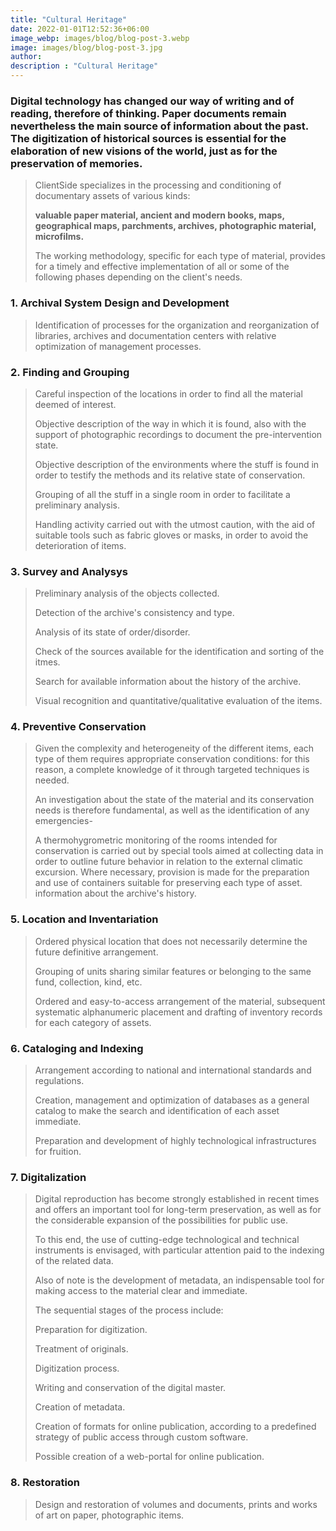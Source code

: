 ```yaml
---
title: "Cultural Heritage"
date: 2022-01-01T12:52:36+06:00
image_webp: images/blog/blog-post-3.webp
image: images/blog/blog-post-3.jpg
author:
description : "Cultural Heritage"
---
```


### Digital technology has changed our way of writing and of reading, therefore of thinking. Paper documents remain nevertheless the main source of information about the past. The digitization of historical sources is essential for the elaboration of new visions of the world, just as for the preservation of memories.

> ClientSide specializes in the processing and conditioning of documentary assets of various kinds:
> 
> **valuable paper material, ancient and modern books, maps, geographical maps, parchments, archives, photographic material, microfilms.**
> 
> The working methodology, specific for each type of material, provides for a timely and effective implementation of all or some of the following phases depending on the client's needs.

### 1. Archival System Design and Development

> Identification of processes for the organization and reorganization of libraries, archives and documentation centers with relative optimization of management processes.

### 2. Finding and Grouping

> Careful inspection of the locations in order to find all the material deemed of interest.
> 
> Objective description of the way in which it is found, also with the support of photographic recordings to document the pre-intervention state.
> 
> Objective description of the environments where the stuff is found in order to testify the methods and its relative state of conservation.
> 
> Grouping of all the stuff in a single room in order to facilitate a preliminary analysis.
> 
> Handling activity carried out with the utmost caution, with the aid of suitable tools such as fabric gloves or masks, in order to avoid the deterioration of items. 

### 3. Survey and Analysys

> Preliminary analysis of the objects collected.
> 
> Detection of the archive's consistency and type.
> 
> Analysis of its state of order/disorder.
> 
> Check of the sources available for the identification and sorting of the itmes.
> 
> Search for available information about the history of the archive.
> 
> Visual recognition and quantitative/qualitative evaluation of the items.

### 4. Preventive Conservation

> Given the complexity and heterogeneity of the different items, each type of them requires appropriate conservation conditions: for this reason, a complete knowledge of it through targeted techniques is needed.
> 
> An investigation about the state of the material and its conservation needs is therefore fundamental, as well as the identification of any emergencies-
> 
> A thermohygrometric monitoring of the rooms intended for conservation is carried out by special tools aimed at collecting data in order to outline future behavior in relation to the external climatic excursion. Where necessary, provision is made for the preparation and use of containers suitable for preserving each type of asset.
information about the archive's history.

### 5. Location and Inventariation

> Ordered physical location that does not necessarily determine the future definitive arrangement.
> 
> Grouping of units sharing similar features or belonging to the same fund, collection, kind, etc.
> 
> Ordered and easy-to-access arrangement of the material, subsequent systematic alphanumeric placement and drafting of inventory records for each category of assets.

### 6. Cataloging and Indexing

> Arrangement according to national and international standards and regulations.
> 
> Creation, management and optimization of databases as a general catalog to make the search and identification of each asset immediate.
> 
> Preparation and development of highly technological infrastructures for fruition. 

### 7. Digitalization

> Digital reproduction has become strongly established in recent times and offers an important tool for long-term preservation, as well as for the considerable expansion of the possibilities for public use.
> 
> To this end, the use of cutting-edge technological and technical instruments is envisaged, with particular attention paid to the indexing of the related data.
> 
> Also of note is the development of metadata, an indispensable tool for making access to the material clear and immediate.
> 
> The sequential stages of the process include:
> 
> Preparation for digitization.
> 
> Treatment of originals.
> 
> Digitization process.
> 
> Writing and conservation of the digital master.
> 
> Creation of metadata.
> 
> Creation of formats for online publication, according to a predefined strategy of public access through custom software.
> 
> Possible creation of a web-portal for online publication.
    
### 8. Restoration
 
> Design and restoration of volumes and documents, prints and works of art on paper, photographic items.
